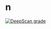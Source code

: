 # n
[![DeepScan grade](https://deepscan.io/api/teams/21173/projects/24655/branches/760668/badge/grade.svg)](https://deepscan.io/dashboard#view=project&tid=21173&pid=24655&bid=760668)

